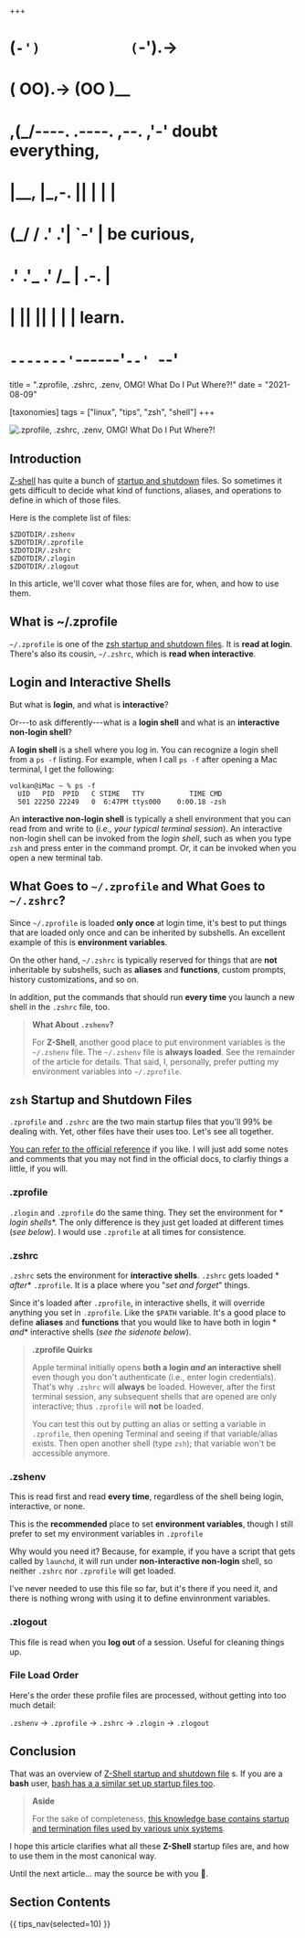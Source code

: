 +++
#   (`-')           (`-').->
#   ( OO).->        (OO )__
# ,(_/----. .----. ,--. ,'-' doubt everything,
# |__,    |\_,-.  ||  | |  |
#  (_/   /    .' .'|  `-'  | be curious,
#  .'  .'_  .'  /_ |  .-.  |
# |       ||      ||  | |  | learn.
# `-------'`------'`--' `--'

title = ".zprofile, .zshrc, .zenv, OMG! What Do I Put Where?!"
date = "2021-08-09"

[taxonomies]
tags = ["linux", "tips", "zsh", "shell"]
+++

![.zprofile, .zshrc, .zenv, OMG! What Do I Put Where?!](/images/size/w1200/2024/03/plac2.png)

## Introduction

[Z-shell](https://zsh.sourceforge.io/Doc/Release/index.html) has quite a bunch
of [startup and shutdown](https://zsh.sourceforge.io/Intro/intro_3.html) files.
So sometimes it gets difficult to decide what kind of functions, aliases, and
operations to define in which of those files.

Here is the complete list of files:

```text
$ZDOTDIR/.zshenv
$ZDOTDIR/.zprofile
$ZDOTDIR/.zshrc
$ZDOTDIR/.zlogin
$ZDOTDIR/.zlogout
```

In this article, we'll cover what those files are for, when, and how to use
them.

## What is ~/.zprofile

`~/.zprofile` is one of
the [zsh startup and shutdown files](https://zsh.sourceforge.io/Doc/Release/Files.html#Files).
It is **read at login**. There's also its cousin, `~/.zshrc`, which is **read
when interactive**.

## Login and Interactive Shells

But what is **login**, and what is **interactive**?

Or---to ask differently---what is a **login shell** and what is an **interactive
non-login shell**?

A **login shell** is a shell where you log in. You can recognize a login shell
from a `ps -f` listing. For example, when I call `ps -f` after opening a Mac
terminal, I get the following:

```text
volkan@iMac ~ % ps -f
  UID   PID  PPID   C STIME   TTY           TIME CMD
  501 22250 22249   0  6:47PM ttys000    0:00.18 -zsh
```

An **interactive non-login shell** is typically a shell environment that you can
read from and write to (_i.e., your typical terminal session_). An interactive
non-login shell can be invoked from the _login shell_, such as when you
type `zsh` and press enter in the command prompt. Or, it can be invoked when you
open a new terminal tab.

## What Goes to `~/.zprofile` and What Goes to `~/.zshrc`?

Since `~/.zprofile` is loaded **only once** at login time, it's best to put
things that are loaded only once and can be inherited by subshells. An excellent
example of this is **environment variables**.

On the other hand, `~/.zshrc` is typically reserved for things that are **not**
inheritable by subshells, such as **aliases** and **functions**, custom prompts,
history customizations, and so on.

In addition, put the commands that should run **every time** you launch a new
shell in the `.zshrc` file, too.

> **What About `.zshenv`?**
>
> For **Z-Shell**, another good place to put environment variables is
> the `~/.zshenv` file. The `~/.zshenv` file is **always loaded**. See the
> remainder of the article for details. That said, I, personally, prefer putting
> my environment variables into `~/.zprofile`.

## `zsh` Startup and Shutdown Files

`.zprofile` and `.zshrc` are the two main startup files that you'll 99% be
dealing with. Yet, other files have their uses too. Let's see all together.

[You can refer to the official reference](https://zsh.sourceforge.io/Doc/Release/Files.html)
if you like. I will just add some notes and comments that you may not find in
the official docs, to clarfiy things a little, if you will.

### .zprofile

`.zlogin` and `.zprofile` do the same thing. They set the environment for *
*login shells**. The only difference is they just get loaded at different
times (_see below_). I would use `.zprofile` at all times for consistence.

### .zshrc

`.zshrc` sets the environment for **interactive shells**. `.zshrc` gets loaded *
*after** `.zprofile`. It is a place where you "_set and forget_" things.

Since it's loaded after `.zprofile`, in interactive shells, it will override
anything you set in `.zprofile`. Like the `$PATH` variable. It's a good place to
define **aliases** and **functions** that you would like to have both in login *
*and** interactive shells (_see the sidenote below_).

> **.zprofile Quirks**
>
> Apple terminal initially opens **both a login _and_ an interactive shell**
> even though you don't authenticate (i.e., enter login credentials). That's
> why `.zshrc` will **always** be loaded. However, after the first terminal
> session, any subsequent shells that are opened are only interactive;
> thus `.zprofile` will **not** be loaded.
>
> You can test this out by putting an alias or setting a variable
> in `.zprofile`, then opening Terminal and seeing if that variable/alias exists.
> Then open another shell (type `zsh`); that variable won't be accessible anymore.

### .zshenv

This is read first and read **every time**, regardless of the shell being login,
interactive, or none.

This is the **recommended** place to set **environment variables**, though I
still prefer to set my environment variables in `.zprofile`

Why would you need it? Because, for example, if you have a script that gets
called by `launchd`, it will run under **non-interactive non-login** shell, so
neither `.zshrc` nor `.zprofile` will get loaded.

I've never needed to use this file so far, but it's there if you need it, and
there is nothing wrong with using it to define envinronment variables.

### .zlogout

This file is read when you **log out** of a session. Useful for cleaning things
up.

### File Load Order

Here's the order these profile files are processed, without getting into too
much detail:

`.zshenv` → `.zprofile` → `.zshrc` → `.zlogin` → `.zlogout`

## Conclusion

That was an overview
of [Z-Shell startup and shutdown file](https://zsh.sourceforge.io/Intro/intro_3.html)
s. If you are a **bash** user, [bash has a a similar set up startup files too](https://www.gnu.org/software/bash/manual/html_node/Bash-Startup-Files.html).

> **Aside**
>
> For the sake of
> completeness, [this knowledge base contains startup and termination files used by various unix systems](https://kb.iu.edu/d/abdy).

I hope this article clarifies what all these **Z-Shell** startup files are, and
how to use them in the most canonical way.

Until the next article... may the source be with you 🦄.

## Section Contents

{{ tips_nav(selected=10) }}
